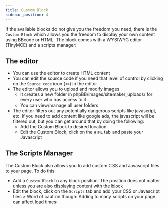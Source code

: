 ```yaml
---
title: Custom Block
sidebar_position: 4
---
```


If the available blocks do not give you the freedom you need, there is the `Custom Block` which allows you the freedom to display your own content using BBcode or HTML. The block comes with a WYSIWYG editor (TinyMCE) and a scripts manager:

## The editor

-   You can use the editor to create HTML content
-   You can edit the source code if you need that level of control by clicking on the `Source code` icon (`<>`) in the editor
-   The editor allows you to upload and modify images
    -   It creates a new folder in phpBB/images/sitemaker_uploads/ for every user who has access to it
    -   You can view/manage all user folders
-   The editor filters out any potentially dangerous scripts like javascript, etc. If you need to add content like google ads, the javascript will be filtered out, but you can get around that by doing the following:
    -   Add the Custom Block to desired location
    -   Edit the Custom Block, click on the `HTML` tab and paste your Javascript

## The Scripts Manager

The Custom Block also allows you to add custom CSS and Javascript files to your page. To do this:

-   Add a `Custom Block` to any block position. The position does not matter unless you are also displaying content with the block
-   Edit the block, click on the `Scripts` tab and add your CSS or Javascript files > Word of caution though: Adding to many scripts on your page can affect load times
